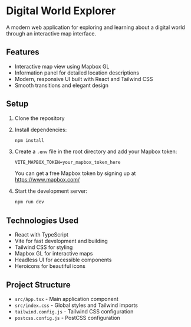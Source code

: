 # Digital World Explorer

A modern web application for exploring and learning about a digital world through an interactive map interface.

## Features

- Interactive map view using Mapbox GL
- Information panel for detailed location descriptions
- Modern, responsive UI built with React and Tailwind CSS
- Smooth transitions and elegant design

## Setup

1. Clone the repository
2. Install dependencies:
   ```bash
   npm install
   ```
3. Create a `.env` file in the root directory and add your Mapbox token:
   ```
   VITE_MAPBOX_TOKEN=your_mapbox_token_here
   ```
   You can get a free Mapbox token by signing up at https://www.mapbox.com/

4. Start the development server:
   ```bash
   npm run dev
   ```

## Technologies Used

- React with TypeScript
- Vite for fast development and building
- Tailwind CSS for styling
- Mapbox GL for interactive maps
- Headless UI for accessible components
- Heroicons for beautiful icons

## Project Structure

- `src/App.tsx` - Main application component
- `src/index.css` - Global styles and Tailwind imports
- `tailwind.config.js` - Tailwind CSS configuration
- `postcss.config.js` - PostCSS configuration 